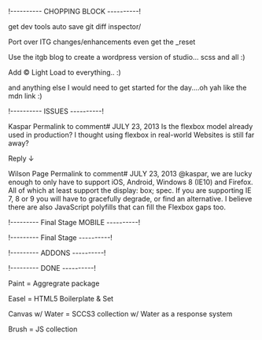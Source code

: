 
!---------- CHOPPING BLOCK ----------!

get dev tools auto save
git diff inspector/

Port over ITG changes/enhancements even get the _reset

Use the itgb blog to create a wordpress version of studio... scss and all :) 

Add © Light Load to everything.. :) 

and anything else I would need to get started for the day....oh yah like the mdn link :) 

!---------- ISSUES ----------!


Kaspar
Permalink to comment# JULY 23, 2013
Is the flexbox model already used in production? I thought using flexbox in real-world Websites is still far away?

Reply ↓

Wilson Page
Permalink to comment# JULY 23, 2013
@kaspar, we are lucky enough to only have to support iOS, Android, Windows 8 (IE10) and Firefox. All of which at least support the display: box; spec. If you are supporting IE 7, 8 or 9 you will have to gracefully degrade, or find an alternative. I believe there are also JavaScript polyfills that can fill the Flexbox gaps too.

!--------- Final Stage MOBILE ----------!


!--------- Final Stage ----------!


!--------- ADDONS ----------!


!--------- DONE ----------!

Paint = Aggregrate package 

Easel = HTML5 Boilerplate & Set

Canvas w/ Water = SCCS3 collection w/ Water as a response system 

Brush = JS collection

